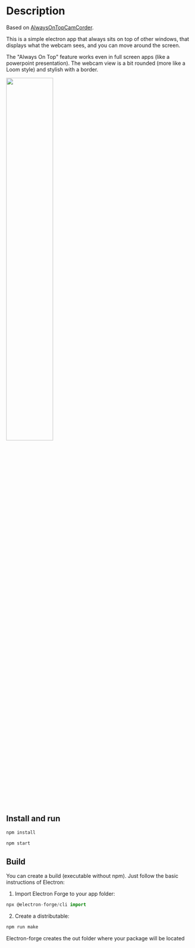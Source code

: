# Description
Based on [AlwaysOnTopCamCorder](https://github.com/garbageoverflow/AlwaysOnTopCamCorder).

This is a simple electron app that always sits on top of other windows, that displays what the webcam sees, and you can move around the screen.

The "Always On Top" feature works even in full screen apps (like a powerpoint presentation).
The webcam view is a bit rounded (more like a Loom style) and stylish with a border.

<img src="https://user-images.githubusercontent.com/36993404/102346297-e9832200-3f9e-11eb-8e37-82067790ea09.JPG" width="50%">

## Install and run 

``` javascript
npm install

npm start
```

## Build
You can create a build (executable without npm). Just follow the basic instructions of Electron:

1. Import Electron Forge to your app folder:
``` javascript
npx @electron-forge/cli import
```

2. Create a distributable:
``` javascript
npm run make
```

Electron-forge creates the out folder where your package will be located